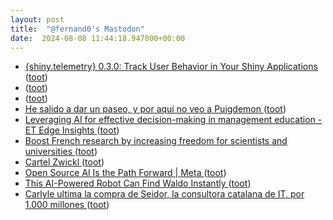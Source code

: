 ```yaml
---
layout: post
title:  "@fernand0's Mastodon"
date:  2024-08-08 11:44:18.947000+00:00
---
```

*  [{shiny.telemetry} 0.3.0: Track User Behavior in Your Shiny Applications ](https://www.appsilon.com/post/shiny-telemetry-0-3-0-updat) ([toot](https://mastodon.social/@fernand0/112926225789548033))
*  [ ](https://mastodon.manalejandro.com/@ale) ([toot](https://mastodon.social/@fernand0/112926221303595044))
*  [ ](https://mastodon.manalejandro.com/@ale) ([toot](https://mastodon.social/@fernand0/112926194112194683))
*  [He salido a dar un paseo, y por aquí no veo a Puigdemon ](https://mastodon.social/@fernand0/112926009365741567) ([toot](https://mastodon.social/@fernand0/112926009365741567))
*  [Leveraging AI for effective decision-making in management education - ET Edge Insights  ](https://etedge-insights.com/technology/artificial-intelligence/leveraging-ai-for-effective-decision-making-in-management-education/) ([toot](https://mastodon.social/@fernand0/112925866090632930))
*  [Boost French research by increasing freedom for scientists and universities ](https://www.nature.com/articles/d41586-024-02382-) ([toot](https://mastodon.social/@fernand0/112925659314135181))
*  [Cartel Zwickl ](https://www.flickr.com/photos/fernand0/53895290149) ([toot](https://mastodon.social/@fernand0/112925617133909607))
*  [Open Source AI Is the Path Forward \| Meta ](https://about.fb.com/news/2024/07/open-source-ai-is-the-path-forward) ([toot](https://mastodon.social/@fernand0/112925512475540577))
*  [This AI-Powered Robot Can Find Waldo Instantly ](https://www.popularmechanics.com/technology/robots/a22705240/this-ai-powered-robot-can-find-waldo-instantly) ([toot](https://mastodon.social/@fernand0/112925487170294151))
*  [Carlyle ultima la compra de Seidor, la consultora catalana de IT, por 1.000 millones ](https://www.elconfidencial.com/empresas/2024-07-24/carlyle-ultima-compra-consultora-seidor_3930666) ([toot](https://mastodon.social/@fernand0/112925249229461075))
